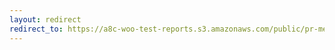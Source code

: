 ```yaml
---
layout: redirect
redirect_to: https://a8c-woo-test-reports.s3.amazonaws.com/public/pr-merge/40132/api/index.html
---
```

